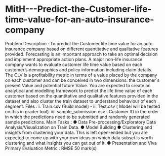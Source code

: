 # MitH---Predict-the-Customer-life-time-value-for-an-auto-insurance-company
Problem Description : To predict the Customer life time value for an auto insurance company based on different quantitative and qualitative features provided.   Forecasting is an important approach to take an optimal decision and implement appropriate action plans. A major non-life insurance company wants to evaluate customer life time value based on each customer’s demographics and policy information including claim details. The CLV is a profitability metric in terms of a value placed by the company on each customer and can be conceived in two dimensions: the customer`s present Value and potential future Value.  You are expected to create an analytical and modelling framework to predict the life time value of each customer based on the quantitative and qualitative features provided in the dataset and also cluster the train dataset to understand behaviour of each segment.  Files : i. Train.csv (Build model) -  ii. Test.csv ( Model will be tested on this in grader tool). iii. sample_submission.csv : Customer ID in the order in which the predictions need to be submitted and randomly generated sample predictions.  Main Tasks : ● Data Pre-processing/Exploratory Data Analysis/Visualization on Train Data. ● Model Building ● Clustering and insights from clustering your data. This is left open-ended but you are expected to come up with your own ideas on which data subset is worth clustering and what insights you can get out of it. ● Presentation and Viva  Primary Evaluation Metric : RMSE  50 mark(s)
